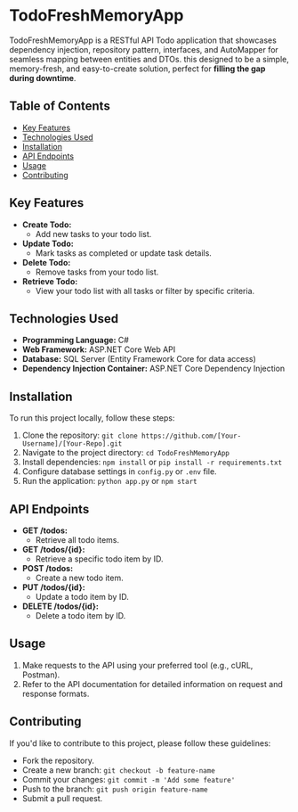 # TodoFreshMemoryApp

TodoFreshMemoryApp is a RESTful API Todo application that showcases dependency injection, repository pattern, interfaces, and AutoMapper for seamless mapping between entities and DTOs. this designed to be a simple, memory-fresh, and easy-to-create solution, perfect for **filling the gap during downtime**.


## Table of Contents
- [Key Features](#key-features)
- [Technologies Used](#technologies-used)
- [Installation](#installation)
- [API Endpoints](#api-endpoints)
- [Usage](#usage)
- [Contributing](#contributing)
  

## Key Features
- **Create Todo:**
  - Add new tasks to your todo list.
- **Update Todo:**
  - Mark tasks as completed or update task details.
- **Delete Todo:**
  - Remove tasks from your todo list.
- **Retrieve Todo:**
  - View your todo list with all tasks or filter by specific criteria.

## Technologies Used
- **Programming Language:** C#
- **Web Framework:** ASP.NET Core Web API
- **Database:** SQL Server (Entity Framework Core for data access)
- **Dependency Injection Container:** ASP.NET Core Dependency Injection

## Installation
To run this project locally, follow these steps:

1. Clone the repository: `git clone https://github.com/[Your-Username]/[Your-Repo].git`
2. Navigate to the project directory: `cd TodoFreshMemoryApp`
3. Install dependencies: `npm install` or `pip install -r requirements.txt`
4. Configure database settings in `config.py` or `.env` file.
5. Run the application: `python app.py` or `npm start`

## API Endpoints
- **GET /todos:**
  - Retrieve all todo items.
- **GET /todos/{id}:**
  - Retrieve a specific todo item by ID.
- **POST /todos:**
  - Create a new todo item.
- **PUT /todos/{id}:**
  - Update a todo item by ID.
- **DELETE /todos/{id}:**
  - Delete a todo item by ID.

## Usage
1. Make requests to the API using your preferred tool (e.g., cURL, Postman).
2. Refer to the API documentation for detailed information on request and response formats.

## Contributing
If you'd like to contribute to this project, please follow these guidelines:

- Fork the repository.
- Create a new branch: `git checkout -b feature-name`
- Commit your changes: `git commit -m 'Add some feature'`
- Push to the branch: `git push origin feature-name`
- Submit a pull request.
